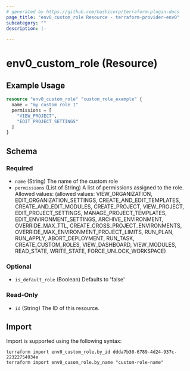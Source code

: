 ```yaml
---
# generated by https://github.com/hashicorp/terraform-plugin-docs
page_title: "env0_custom_role Resource - terraform-provider-env0"
subcategory: ""
description: |-
  
---
```


# env0_custom_role (Resource)



## Example Usage

```terraform
resource "env0_custom_role" "custom_role_example" {
  name = "my custom role 1"
  permissions = [
    "VIEW_PROJECT",
    "EDIT_PROJECT_SETTINGS"
  ]
}
```

<!-- schema generated by tfplugindocs -->
## Schema

### Required

- `name` (String) The name of the custom role
- `permissions` (List of String) A list of permissions assigned to the role. Allowed values: (allowed values: VIEW_ORGANIZATION, EDIT_ORGANIZATION_SETTINGS, CREATE_AND_EDIT_TEMPLATES, CREATE_AND_EDIT_MODULES, CREATE_PROJECT, VIEW_PROJECT, EDIT_PROJECT_SETTINGS, MANAGE_PROJECT_TEMPLATES, EDIT_ENVIRONMENT_SETTINGS, ARCHIVE_ENVIRONMENT, OVERRIDE_MAX_TTL, CREATE_CROSS_PROJECT_ENVIRONMENTS, OVERRIDE_MAX_ENVIRONMENT_PROJECT_LIMITS, RUN_PLAN, RUN_APPLY, ABORT_DEPLOYMENT, RUN_TASK, CREATE_CUSTOM_ROLES, VIEW_DASHBOARD, VIEW_MODULES, READ_STATE, WRITE_STATE, FORCE_UNLOCK_WORKSPACE)

### Optional

- `is_default_role` (Boolean) Defaults to 'false'

### Read-Only

- `id` (String) The ID of this resource.

## Import

Import is supported using the following syntax:

```shell
terraform import env0_custom_role.by_id ddda7b30-6789-4d24-937c-22322754934e
terraform import env0_cusom_role.by_name "custom-role-name"
```
